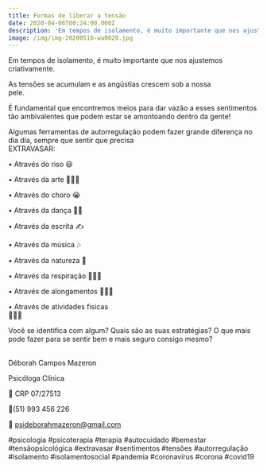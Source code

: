 ```yaml
---
title: Formas de liberar a tensão
date: 2020-04-06T00:24:00.000Z
description: 'Em tempos de isolamento, é muito importante que nos ajustemos criativamente.'
image: /img/img-20200516-wa0020.jpg
---
```

Em tempos de isolamento, é muito importante que nos ajustemos criativamente.⠀⠀⠀⠀⠀⠀⠀⠀⠀⠀⠀⠀⠀

As tensões se acumulam e as angústias crescem sob a nossa pele.⠀⠀⠀⠀⠀⠀⠀⠀⠀⠀⠀⠀⠀⠀⠀⠀⠀⠀⠀⠀⠀⠀⠀⠀⠀⠀

É fundamental que encontremos meios para dar vazão a esses sentimentos tão ambivalentes que podem estar se amontoando dentro da gente!

Algumas ferramentas de autorregulação podem fazer grande diferença no dia dia, sempre que sentir que precisa EXTRAVASAR:⠀⠀⠀⠀⠀⠀⠀⠀⠀⠀⠀⠀⠀⠀⠀⠀⠀⠀⠀⠀⠀⠀⠀⠀⠀⠀⠀

• Através do riso 😆

• Através da arte 👩🏽‍🎨

• Através do choro 😭

• Através da dança 🕺🏻

• Através da escrita ✍

• Através da música 🎶

• Através da natureza 🌿

• Através da respiração 🧘🏼‍♀️

• Através de alongamentos 🙆🏻‍♂️

• Através de atividades físicas🏃🏿‍♀️⠀⠀⠀⠀⠀⠀⠀⠀⠀⠀⠀⠀⠀⠀⠀⠀⠀⠀⠀⠀⠀⠀⠀⠀⠀⠀⠀⠀

Você se identifica com algum? Quais são as suas estratégias? O que mais pode fazer para se sentir bem e mais seguro consigo mesmo?⠀⠀⠀⠀⠀⠀⠀⠀⠀⠀⠀⠀⠀⠀

Déborah Campos Mazeron

Psicóloga Clínica

💬 CRP 07/27513

📱(51) 993 456 226

📧 psideborahmazeron@gmail.com

\#psicologia #psicoterapia #terapia #autocuidado #bemestar #tensãopsicológica #extravasar #sentimentos #tensões #autorregulação #isolamento #isolamentosocial #pandemia #coronavírus #corona #covid19
